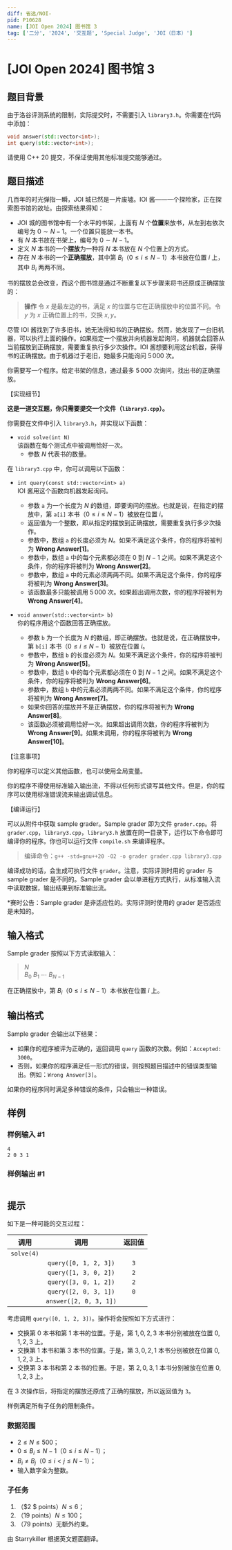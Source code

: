 ```yaml
---
diff: 省选/NOI-
pid: P10628
name: [JOI Open 2024] 图书馆 3
tag: ['二分', '2024', '交互题', 'Special Judge', 'JOI（日本）']
---
```

# [JOI Open 2024] 图书馆 3
## 题目背景

由于洛谷评测系统的限制，实际提交时，不需要引入 $\texttt{library3.h}$。你需要在代码中添加：

```cpp
void answer(std::vector<int>);
int query(std::vector<int>);
```

请使用 C++ 20 提交，不保证使用其他标准提交能够通过。
## 题目描述

几百年的时光弹指一瞬，JOI 城已然是一片废墟。IOI 酱——一个探险家，正在探索图书馆的故址。由探索结果得知：

- JOI 城的图书馆中有一个水平的书架，上面有 $N$ 个**位置**来放书，从左到右依次编号为 $0\sim N-1$。一个位置只能放一本书。
- 有 $N$ 本书放在书架上，编号为 $0\sim N-1$。
- 定义 $N$ 本书的一个**摆放**为一种将 $N$ 本书放在 $N$ 个位置上的方式。
- 存在 $N$ 本书的一个**正确摆放**，其中第 $B_i$（$0\le i\le N-1$）本书放在位置 $i$ 上，其中 $B_i$ 两两不同。

书的摆放总会改变，而这个图书馆是通过不断重复以下步骤来将书还原成正确摆放的：

> **操作** 令 $x$ 是最左边的书，满足 $x$ 的位置与它在正确摆放中的位置不同。令 $y$ 为 $x$ 正确位置上的书，交换 $x,y$。

尽管 IOI 酱找到了许多旧书，她无法得知书的正确摆放。然而，她发现了一台旧机器，可以执行上面的操作。如果指定一个摆放并向机器发起询问，机器就会回答从当前摆放到正确摆放，需要重复执行多少次操作。IOI 酱想要利用这台机器，获得书的正确摆放。由于机器过于老旧，她最多只能询问 $5\, 000$ 次。

你需要写一个程序。给定书架的信息，通过最多 $5\,000$ 次询问，找出书的正确摆放。

【实现细节】

**这是一道交互题，你只需要提交一个文件（`library3.cpp`）。**

你需要在文件中引入 `library3.h`，并实现以下函数：

- `void solve(int N)`\
该函数在每个测试点中被调用恰好一次。
    - 参数 $N$ 代表书的数量。

在 `library3.cpp` 中，你可以调用以下函数：

- `int query(const std::vector<int> a)`\
IOI 酱用这个函数向机器发起询问。
    - 参数 `a` 为一个长度为 $N$ 的数组，即要询问的摆放。也就是说，在指定的摆放中，第 `a[i]` 本书（$0\le i\le N-1$）被放在位置 $i$。
    - 返回值为一个整数，即从指定的摆放到正确摆放，需要重复执行多少次操作。
    - 参数中，数组 `a` 的长度必须为 $N$。如果不满足这个条件，你的程序将被判为 **Wrong Answer[1]**。
    - 参数中，数组 `a` 中的每个元素都必须在 $0$ 到 $N-1$ 之间。如果不满足这个条件，你的程序将被判为 **Wrong Answer[2]**。
    - 参数中，数组 `a` 中的元素必须两两不同。如果不满足这个条件，你的程序将被判为 **Wrong Answer[3]**。
    - 该函数最多只能被调用 $5\,000$ 次。如果超出调用次数，你的程序将被判为 **Wrong Answer[4]**。

- `void answer(std::vector<int> b)`\
你的程序用这个函数回答正确摆放。
    - 参数 `b` 为一个长度为 $N$ 的数组，即正确摆放。也就是说，在正确摆放中，第 `b[i]` 本书（$0\le i\le N-1$）被放在位置 $i$。
    - 参数中，数组 `b` 的长度必须为 $N$。如果不满足这个条件，你的程序将被判为 **Wrong Answer[5]**。
    - 参数中，数组 `b` 中的每个元素都必须在 $0$ 到 $N-1$ 之间。如果不满足这个条件，你的程序将被判为 **Wrong Answer[6]**。
    - 参数中，数组 `b` 中的元素必须两两不同。如果不满足这个条件，你的程序将被判为 **Wrong Answer[7]**。
    - 如果你回答的摆放并不是正确摆放，你的程序将被判为 **Wrong Answer[8]**。
    - 该函数必须被调用恰好一次。如果超出调用次数，你的程序将被判为 **Wrong Answer[9]**。如果未调用，你的程序将被判为 **Wrong Answer[10]**。

【注意事项】

你的程序可以定义其他函数，也可以使用全局变量。

你的程序不得使用标准输入输出流，不得以任何形式读写其他文件。但是，你的程序可以使用标准错误流来输出调试信息。

【编译运行】

可以从附件中获取 sample grader。Sample grader 即为文件 `grader.cpp`。将 `grader.cpp`，`library3.cpp`，`library3.h` 放置在同一目录下，运行以下命令即可编译你的程序。你也可以运行文件 `compile.sh` 来编译程序。

> 编译命令：`g++ -std=gnu++20 -O2 -o grader grader.cpp library3.cpp`

编译成功的话，会生成可执行文件 `grader`。注意，实际评测时用的 grader 与 sample grader 是不同的。Sample grader 会以单进程方式执行，从标准输入流中读取数据，输出结果到标准输出流。

*赛时公告：Sample grader 是非适应性的。实际评测时使用的 grader 是否适应是未知的。


## 输入格式

Sample grader 按照以下方式读取输入：

> $N$\
> $B_0$ $B_1$ $\cdots$ $B_{N-1}$

在正确摆放中，第 $B_i$（$0\le i\le N-1$）本书放在位置 $i$ 上。
## 输出格式

Sample grader 会输出以下结果：

- 如果你的程序被评为正确的，返回调用 `query` 函数的次数。例如：`Accepted: 3000`。
- 否则，如果你的程序满足任一形式的错误，则按照题目描述中的错误类型输出。例如：`Wrong Answer[3]`。

如果你的程序同时满足多种错误的条件，只会输出一种错误。
## 样例

### 样例输入 #1
```
4
2 0 3 1
```
### 样例输出 #1
```

```
## 提示



如下是一种可能的交互过程：

| 调用 | 调用 | 返回值 |
| :--: | :--:| :--: |
| `solve(4)` | | |
| | `query([0, 1, 2, 3])` | `3` |
| | `query([1, 3, 0, 2])` | `2` |
| | `query([3, 0, 1, 2])` | `2` |
| | `query([2, 0, 3, 1])` | `0` |
| | `answer([2, 0, 3, 1])` | |


考虑调用 `query([0, 1, 2, 3])`。操作将会按照如下方式进行：

- 交换第 $0$ 本书和第 $1$ 本书的位置。于是，第 $1,0,2,3$ 本书分别被放在位置 $0,1,2,3$ 上。
- 交换第 $1$ 本书和第 $3$ 本书的位置。于是，第 $3,0,2,1$ 本书分别被放在位置 $0,1,2,3$ 上。
- 交换第 $3$ 本书和第 $2$ 本书的位置。于是，第 $2,0,3,1$ 本书分别被放在位置 $0,1,2,3$ 上。

在 $3$ 次操作后，将指定的摆放还原成了正确的摆放，所以返回值为 `3`。

样例满足所有子任务的限制条件。

### 数据范围

- $2 \le N \le 500$；
- $0 \le B_i \le N - 1$（$0 \le i \le N - 1$）；
- $B_i\neq B_j$（$0 \le i < j \le N - 1$）；
- 输入数字全为整数。

### 子任务

1. （$2 $ points）$N \le 6$；
2. （$19$ points）$N \le 100$；
3. （$79$ points）无额外约束。

由 Starrykiller 根据英文题面翻译。
